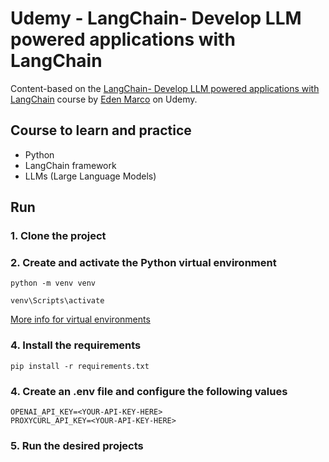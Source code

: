 # Udemy - LangChain- Develop LLM powered applications with LangChain

Content-based on the [LangChain- Develop LLM powered applications with LangChain](https://www.udemy.com/course/langchain/) course by [Eden Marco](https://www.udemy.com/course/langchain/#instructor-1) on Udemy.

## Course to learn and practice
- Python
- LangChain framework
- LLMs (Large Language Models)

## Run

### 1. Clone the project

### 2. Create and activate the Python virtual environment

```
python -m venv venv

venv\Scripts\activate
```

[More info for virtual environments](https://docs.python.org/3/library/venv.html#creating-virtual-environments)

### 4. Install the requirements

```
pip install -r requirements.txt
```

### 4. Create an .env file and configure the following values

```
OPENAI_API_KEY=<YOUR-API-KEY-HERE>
PROXYCURL_API_KEY=<YOUR-API-KEY-HERE>
```

### 5. Run the desired projects